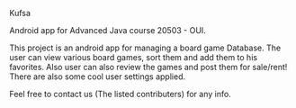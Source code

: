 Kufsa

Android app for Advanced Java course 20503 - OUI.

This project is an android app for managing a board game Database.
The user can view various board games, sort them and add them to his favorites.
Also user can also review the games and post them for sale/rent!
There are also some cool user settings applied.

Feel free to contact us (The listed contributers) for any info.
